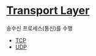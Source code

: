 # [Transport Layer](https://github.com/CharmStrange/Obsidian/blob/main/Network/ip-transport_layer.md)

송수신 프로세스(통신)를 수행 

- [TCP](https://github.com/CharmStrange/Study/blob/%EC%BB%B4%ED%93%A8%ED%84%B0_%EA%B3%BC%ED%95%99/CS/Network/OSI7/4Tr-TCP.md)
- [UDP](https://github.com/CharmStrange/Study/blob/%EC%BB%B4%ED%93%A8%ED%84%B0_%EA%B3%BC%ED%95%99/CS/Network/OSI7/4Tr-UDP.md)
